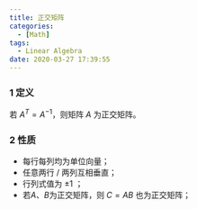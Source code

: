 ```yaml
---
title: 正交矩阵
categories:
  - [Math]
tags:
  - Linear Algebra
date: 2020-03-27 17:39:55
---
```


<!--more-->
### 1 定义
若 $A^T = A^{-1}$，则矩阵 $A$ 为正交矩阵。

### 2 性质
- 每行每列均为单位向量；
- 任意两行 / 两列互相垂直；
- 行列式值为 $\pm 1$ ；
- 若$A$、$B$为正交矩阵，则 $C = AB$ 也为正交矩阵；